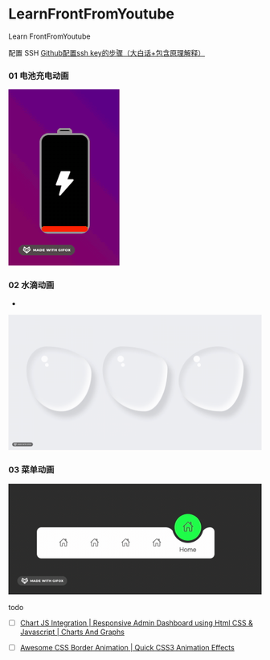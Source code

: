 # LearnFrontFromYoutube
Learn FrontFromYoutube

配置 SSH
[Github配置ssh key的步骤（大白话+包含原理解释）](https://blog.csdn.net/weixin_42310154/article/details/118340458)

### 01 电池充电动画

![](01/demo.gif)

### 02 水滴动画
* 
![](02/demo.gif)
### 03 菜单动画
![](03/demo.gif)




todo

- [ ] [Chart JS Integration | Responsive Admin Dashboard using Html CSS & Javascript | Charts And Graphs](https://www.youtube.com/watch?v=q3zc1ph5fvg&ab_channel=OnlineTutorials)
- [ ] [Awesome CSS Border Animation | Quick CSS3 Animation Effects](https://www.youtube.com/watch?v=LYgQXOV-x24&ab_channel=OnlineTutorials)






